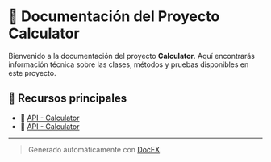 # 📘 Documentación del Proyecto Calculator

Bienvenido a la documentación del proyecto **Calculator**. Aquí encontrarás información técnica sobre las clases, métodos y pruebas disponibles en este proyecto.

## 🔗 Recursos principales

- 📐 [API - Calculator](api/Calculator.Domain.html)
- 📐 [API - Calculator](api/Calculator.Domain.Calculator.html)

---

> Generado automáticamente con [DocFX](https://dotnet.github.io/docfx/).
